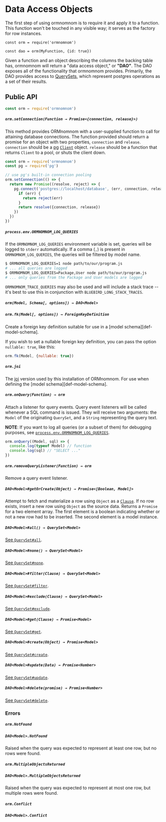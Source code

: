 # Data Access Objects

The first step of using ormnomnom is to require it and apply it to a function.
This function won't be touched in any visible way; it serves as the factory for
row instances.

```
const orm = require('ormnomnom')

const dao = orm(MyFunction, {id: true}) 
```

Given a function and an object describing the columns the backing table has,
ormnomnom will return a "data access object," or **"DAO"**. The DAO exposes all
of the functionality that ormnomnom provides. Primarily, the DAO provides
access to [QuerySets][ref-queryset], which represent postgres operations as a
set of their results.

## Public API

```javascript
const orm = require('ormnomnom')
```

##### `orm.setConnection(Function → Promise<{connection, release}>)`

This method provides ORMnomnom with a user-supplied function to call for
attaining database connections. The function provided should return a promise
for an object with two properties, `connection` and `release`. `connection` should
be a [pg][def-pg] [`Client`][def-pg-client] object. `release` should be a function
that returns `Client` to a pool, or shuts the client down.

```javascript
const orm = require('ormnomnom')
const pg = require('pg')

// use pg's built-in connection pooling
orm.setConnection(() => {
  return new Promise((resolve, reject) => {
    pg.connect('postgres://localhost/database', (err, connection, release) => {
      if (err) {
        return reject(err)
      }
      return resolve({connection, release})
    })
  })
})
```

##### `process.env.ORMNOMNOM_LOG_QUERIES`

If the `ORMNOMNOM_LOG_QUERIES` environment variable is set, queries
will be logged to `stderr` automatically. If a comma (`,`) is present
in `ORMNOMNOM_LOG_QUERIES`, the queries will be filtered by model
name.


```bash
$ ORMNOMNOM_LOG_QUERIES=1 node path/to/our/program.js
# ... all queries are logged
$ ORMNOMNOM_LOG_QUERIES=Package,User node path/to/our/program.js
# ... only queries from the Package and User models are logged
```

`ORMNOMNOM_TRACE_QUERIES` may also be used and will include a stack
trace -- it's best to use this in conjunction with
`BLUEBIRD_LONG_STACK_TRACES`.

##### `orm(Model, Schema[, options]) → DAO<Model>`

##### `orm.fk(Model[, options]) → ForeignKeyDefinition`

Create a foreign key definition suitable for use in a [model schema][def-model-schema].

If you wish to set a nullable foreign key definition, you can pass the option `nullable: true`,
like this:

```js
orm.fk(Model, {nullable: true})
```

##### `orm.joi`

The [joi][def-joi] version used by this installation of ORMnomnom. For use
when defining the [model schema][def-model-schema].

##### `orm.onQuery(Function) → orm`

Attach a listener for query events. Query event listeners will be
called whenever a SQL command is issued. They will receive two
arguments: the `Model` of the originating `QuerySet`, and a `String`
representing the query text.

**NOTE**: If you want to log all queries (or a subset of them) for
debugging purposes, see [`process.env.ORMNOMNOM_LOG_QUERIES`](#processenvormnomnom_log_queries).

```javascript
orm.onQuery((Model, sql) => {
  console.log(typeof Model) // function
  console.log(sql) // "SELECT ..."
})
```

##### `orm.removeQueryListener(Function) → orm`

Remove a query event listener.

##### `DAO<Model>#getOrCreate(Object) → Promise<[Boolean, Model]>`

Attempt to fetch and materialize a row using `Object` as a
[`Clause`][def-clause]. If no row exists, insert a new row using `Object`
as the source data. Returns a `Promise` for a two element array. The first
element is a boolean indicating whether or not a new row had to be inserted.
The second element is a model instance.

##### `DAO<Model>#all() → QuerySet<Model>`

[See `QuerySet#all`](./queryset.md#querysetmodelall).

##### `DAO<Model>#none() → QuerySet<Model>`

[See `QuerySet#none`](./queryset.md#querysetmodelnone).

##### `DAO<Model>#filter(Clause) → QuerySet<Model>`

[See `QuerySet#filter`](./queryset.md#querysetfilterclause).

##### `DAO<Model>#exclude(Clause) → QuerySet<Model>`

[See `QuerySet#exclude`](./queryset.md#querysetexcludeclause).

##### `DAO<Model>#get(Clause) → Promise<Model>`

[See `QuerySet#get`](./queryset.md#querysetgetclause).

##### `DAO<Model>#create(Object) → Promise<Model>`

[See `QuerySet#create`](./queryset.md#querysetcreatedata).

##### `DAO<Model>#update(Data) → Promise<Number>`

[See `QuerySet#update`](./queryset.md#querysetupdatedata).

##### `DAO<Model>#delete(promise) → Promise<Number>`

[See `QuerySet#delete`](./queryset.md#querysetdelete).

### Errors

##### `orm.NotFound`
##### `DAO<Model>.NotFound`

Raised when the query was expected to represent at least one row, but no
rows were found.

##### `orm.MultipleObjectsReturned`
##### `DAO<Model>.MultipleObjectsReturned`

Raised when the query was expected to represent at most one row, but multiple
rows were found.

##### `orm.Conflict`
##### `DAO<Model>.Conflict`

[def-joi]: https://www.npmjs.org/package/joi
[def-clause]: ./queryset.md#clauses
[ref-queryset]: ./queryset.md
[def-pg]: https://www.npmjs.org/package/pg
[def-pg-client]: https://github.com/brianc/node-postgres/wiki/Client
